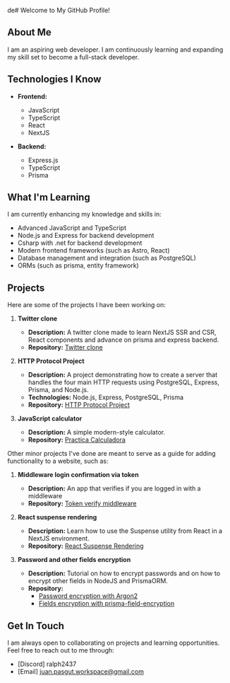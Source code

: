 de# Welcome to My GitHub Profile!

## About Me
I am an aspiring web developer. I am continuously learning and expanding my skill set to become a full-stack developer.

## Technologies I Know
- **Frontend:**
  - JavaScript
  - TypeScript
  - React
  - NextJS

- **Backend:**
  - Express.js
  - TypeScript
  - Prisma

## What I'm Learning
I am currently enhancing my knowledge and skills in:
- Advanced JavaScript and TypeScript
- Node.js and Express for backend development
- Csharp with .net for backend development
- Modern frontend frameworks (such as Astro, React)
- Database management and integration (such as PostgreSQL)
- ORMs (such as prisma, entity framework)

## Projects
Here are some of the projects I have been working on:

1. **Twitter clone**
   - **Description:** A twitter clone made to learn NextJS SSR and CSR, React components and advance on prisma and express backend.
   - **Repository:** [Twitter clone](https://github.com/juannpg/twitter_clone)

2. **HTTP Protocol Project**
   - **Description:** A project demonstrating how to create a server that handles the four main HTTP requests using PostgreSQL, Express, Prisma, and Node.js.
   - **Technologies:** Node.js, Express, PostgreSQL, Prisma
   - **Repository:** [HTTP Protocol Project](https://github.com/juannpg/http-protocol-server)

3. **JavaScript calculator**
   - **Description:** A simple modern-style calculator.
   - **Repository:** [Practica Calculadora](https://github.com/juannpg/practica-calculadora)

Other minor projects I've done are meant to serve as a guide for adding functionality to a website, such as:

1. **Middleware login confirmation via token**
   - **Description:** An app that verifies if you are logged in with a middleware
   - **Repository:** [Token verify middleware](https://github.com/juannpg/middleware-token)

 2. **React suspense rendering**
    - **Description:** Learn how to use the Suspense utility from React in a NextJS environment.
    - **Repository:** [React Suspense Rendering](https://github.com/juannpg/NextJS-Suspense-Rendering)
 3. **Password and other fields encryption**
    - **Description:** Tutorial on how to encrypt passwords and on how to encrypt other fields in NodeJS and PrismaORM.
    - **Repository:**
       - [Password encryption with Argon2](https://github.com/juannpg/password-encrypt-argon2/)
       - [Fields encryption with prisma-field-encryption](https://github.com/juannpg/encripting-with-prisma)

## Get In Touch
I am always open to collaborating on projects and learning opportunities. Feel free to reach out to me through:
- [Discord] ralph2437
- [Email] juan.pasgut.workspace@gmail.com

